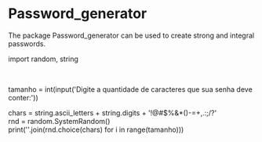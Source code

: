 # Password_generator
<p>
The package Password_generator can be used to create strong and integral passwords.
 <p>
 <p>
import random, string<br/>
 <p>

<br/>
<p>
<p>
tamanho = int(input('Digite a quantidade de caracteres que sua senha deve conter:'))<br/>
<p>
chars = string.ascii_letters + string.digits + '!@#$%&*()-=+,.:;/?'<br/>
rnd = random.SystemRandom()<br/>
print(''.join(rnd.choice(chars) for i in range(tamanho)))<br/>
